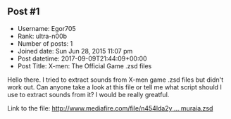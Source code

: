 ## Post #1
- Username: Egor705
- Rank: ultra-n00b
- Number of posts: 1
- Joined date: Sun Jun 28, 2015 11:07 pm
- Post datetime: 2017-09-09T21:44:09+00:00
- Post Title: X-men: The Official Game .zsd files

Hello there. I tried to extract sounds from X-men game .zsd files but didn't work out. Can anyone take a look at this file or tell me what script should I use to extract sounds from it? I would be really greatful.

Link to the file: [http://www.mediafire.com/file/n454lda2y ... muraia.zsd](http://www.mediafire.com/file/n454lda2y3xz350/samuraia.zsd)
